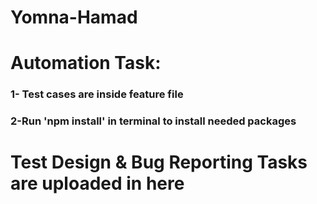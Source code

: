 # Yomna-Hamad
# Automation Task:
### 1- Test cases are inside feature file
### 2-Run 'npm install' in terminal to install needed packages

# Test Design & Bug Reporting Tasks are uploaded in here
